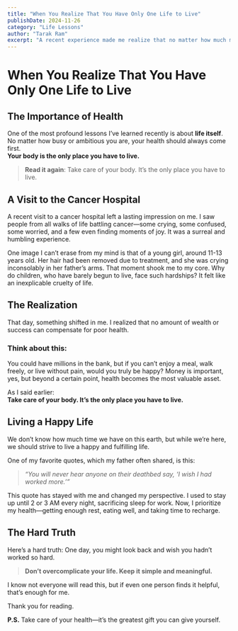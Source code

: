 ```yaml
---
title: "When You Realize That You Have Only One Life to Live"
publishDate: 2024-11-26
category: "Life Lessons"
author: "Tarak Ram"
excerpt: "A recent experience made me realize that no matter how much money you have, good health is the most important thing. Take care of your body—it’s the only place you have to live."
---
```


# When You Realize That You Have Only One Life to Live

## The Importance of Health

One of the most profound lessons I’ve learned recently is about **life itself**. No matter how busy or ambitious you are, your health should always come first.  
**Your body is the only place you have to live.**  

> **Read it again**: Take care of your body. It’s the only place you have to live.

## A Visit to the Cancer Hospital

A recent visit to a cancer hospital left a lasting impression on me. I saw people from all walks of life battling cancer—some crying, some confused, some worried, and a few even finding moments of joy. It was a surreal and humbling experience.

One image I can’t erase from my mind is that of a young girl, around 11-13 years old. Her hair had been removed due to treatment, and she was crying inconsolably in her father’s arms. That moment shook me to my core. Why do children, who have barely begun to live, face such hardships? It felt like an inexplicable cruelty of life.

## The Realization

That day, something shifted in me. I realized that no amount of wealth or success can compensate for poor health.  

### Think about this:  

You could have millions in the bank, but if you can’t enjoy a meal, walk freely, or live without pain, would you truly be happy? Money is important, yes, but beyond a certain point, health becomes the most valuable asset.  

As I said earlier:  
**Take care of your body. It’s the only place you have to live.**

## Living a Happy Life

We don’t know how much time we have on this earth, but while we’re here, we should strive to live a happy and fulfilling life.  

One of my favorite quotes, which my father often shared, is this:  

> *“You will never hear anyone on their deathbed say, ‘I wish I had worked more.’”*  

This quote has stayed with me and changed my perspective. I used to stay up until 2 or 3 AM every night, sacrificing sleep for work. Now, I prioritize my health—getting enough rest, eating well, and taking time to recharge.  

## The Hard Truth

Here’s a hard truth: One day, you might look back and wish you hadn’t worked so hard.  

> **Don’t overcomplicate your life. Keep it simple and meaningful.**  

I know not everyone will read this, but if even one person finds it helpful, that’s enough for me.  

Thank you for reading.  

**P.S.** Take care of your health—it’s the greatest gift you can give yourself.